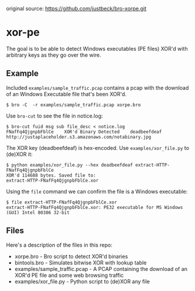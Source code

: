 original source: https://github.com/justbeck/bro-xorpe.git

xor-pe
=========

The goal is to be able to detect Windows executables (PE files) XOR'd with arbitrary keys as they go over the wire. 

## Example

Included `examples/sample_traffic.pcap` contains a pcap with the download of an Windows Executable file that's been XOR'd.

```
$ bro -C  -r examples/sample_traffic.pcap xorpe.bro 
```

Use `bro-cut` to see the file in notice.log:

```
$ bro-cut fuid msg sub file_desc < notice.log 
FNafFq4QjgnpbFblCe    XOR'd Binary Detected    deadbeefdeaf    http://justaplaceholder.s3.amazonaws.com/notabinary.jpg
```

The XOR key (deadbeefdeaf) is hex-encoded. Use `examples/xor_file.py` to (de)XOR it:

```
$ python examples/xor_file.py --hex deadbeefdeaf extract-HTTP-FNafFq4QjgnpbFblCe 
XOR'd 114688 bytes. Saved file to:
extract-HTTP-FNafFq4QjgnpbFblCe.xor
```

Using the `file` command we can confirm the file is a Windows executable:

```
$ file extract-HTTP-FNafFq4QjgnpbFblCe.xor
extract-HTTP-FNafFq4QjgnpbFblCe.xor: PE32 executable for MS Windows (GUI) Intel 80386 32-bit
```

## Files

Here's a description of the files in this repo:

- xorpe.bro - Bro script to detect XOR'd binaries
- bintools.bro - Simulates bitwise XOR with lookup table
- examples/sample_traffic.pcap - A PCAP containing the download of an XOR'd PE file and some web browsing traffic
- examples/xor_file.py - Python script to (de)XOR any file

